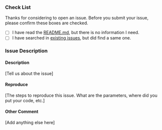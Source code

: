 ### Check List

Thanks for considering to open an issue. Before you submit your issue, please confirm these boxes are checked.

- [ ] I have read the [README.md](https://github.com/EyreFree/EFAutoScrollLabel/blob/master/README.md), but there is no information I need.
- [ ] I have searched in [existing issues](https://github.com/EyreFree/EFAutoScrollLabel/issues?utf8=%E2%9C%93&q=is%3Aissue), but did find a same one.

### Issue Description

#### Description

[Tell us about the issue]

#### Reproduce

[The steps to reproduce this issue. What are the parameters, where did you put your code, etc.]

#### Other Comment

[Add anything else here]
